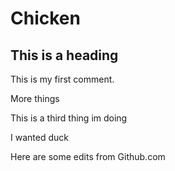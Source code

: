 # Chicken

## This is a heading

This is my first comment.

More things

This is a third thing im doing

I wanted duck

Here are some edits from Github.com
